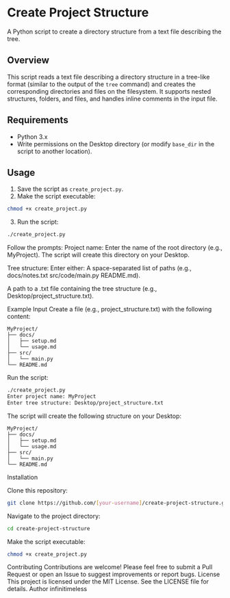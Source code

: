 
# Create Project Structure

A Python script to create a directory structure from a text file describing the tree.

## Overview

This script reads a text file describing a directory structure in a tree-like format (similar to the output of the `tree` command) and creates the corresponding directories and files on the filesystem. It supports nested structures, folders, and files, and handles inline comments in the input file.



## Requirements

- Python 3.x
- Write permissions on the Desktop directory (or modify `base_dir` in the script to another location).

## Usage

1. Save the script as `create_project.py`.
2. Make the script executable:
```bash
chmod +x create_project.py
```
3. Run the script:
 ```bash
./create_project.py
```
Follow the prompts:
Project name: Enter the name of the root directory (e.g., MyProject). The script will create this directory on your Desktop.

Tree structure: Enter either:
A space-separated list of paths (e.g., docs/notes.txt src/code/main.py README.md).

A path to a .txt file containing the tree structure (e.g., Desktop/project_structure.txt).

Example Input
Create a file (e.g., project_structure.txt) with the following content:

```text
MyProject/
├── docs/
│   ├── setup.md
│   └── usage.md
├── src/
│   └── main.py
└── README.md
```
Run the script:
```bash
./create_project.py
Enter project name: MyProject
Enter tree structure: Desktop/project_structure.txt
```
The script will create the following structure on your Desktop:

```text
MyProject/
├── docs/
│   ├── setup.md
│   └── usage.md
├── src/
│   └── main.py
└── README.md
```
Installation

Clone this repository:

```bash
git clone https://github.com/[your-username]/create-project-structure.git
```

Navigate to the project directory:
```bash
cd create-project-structure
```
Make the script executable:

```bash
chmod +x create_project.py
```

Contributing
Contributions are welcome! Please feel free to submit a Pull Request or open an Issue to suggest improvements or report bugs.
License
This project is licensed under the MIT License. See the LICENSE file for details.
Author
infinitimeless
